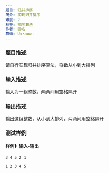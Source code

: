 ```yaml
---
题目: 归并排序
简介: 实现归并排序
难度: 2
标签: 排序算法
作者: 匿名
慕码: Unknown
---
```


### 题目描述

请自行实现归并排序算法，将数从小到大排列

### 输入描述

输入为一组整数，两两间用空格隔开

### 输出描述

输出这组整数，从小到大排列，两两间用空格隔开

### 测试样例

#### 样例1: 输入-输出

```
3 4 5 2 1
```

```
1 2 3 4 5
```

